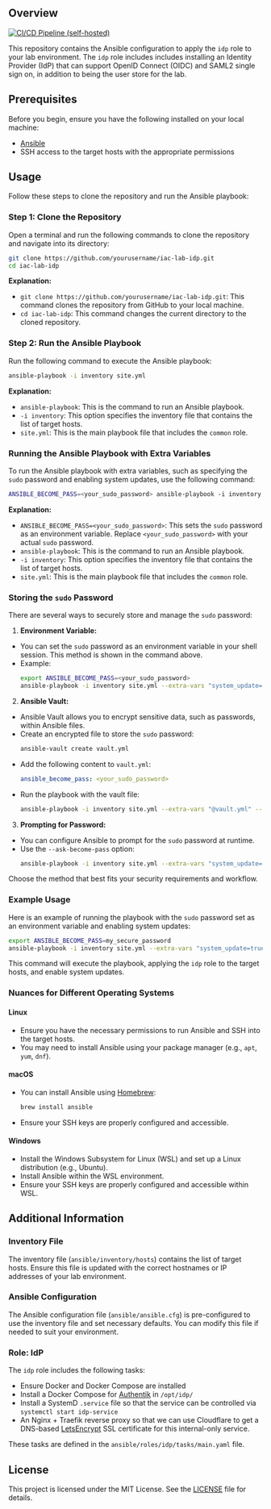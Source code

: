 ## Overview

[![CI/CD Pipeline (self-hosted)](https://github.com/codemonkey-science/iac-lab-idp/actions/workflows/ci.yaml/badge.svg)](https://github.com/codemonkey-science/iac-lab-idp/actions/workflows/ci.yaml)

This repository contains the Ansible configuration to apply the `idp` role to your lab environment. The `idp` role includes includes installing an Identity Provider (IdP) that can support OpenID Connect (OIDC) and SAML2 single sign on, in addition to being the user store for the lab.

## Prerequisites

Before you begin, ensure you have the following installed on your local machine:
- [Ansible](https://docs.ansible.com/ansible/latest/installation_guide/intro_installation.html)
- SSH access to the target hosts with the appropriate permissions

## Usage

Follow these steps to clone the repository and run the Ansible playbook:

### Step 1: Clone the Repository

Open a terminal and run the following commands to clone the repository and navigate into its directory:

```sh
git clone https://github.com/yourusername/iac-lab-idp.git
cd iac-lab-idp
```

**Explanation:**
- `git clone https://github.com/yourusername/iac-lab-idp.git`: This command clones the repository from GitHub to your local machine.
- `cd iac-lab-idp`: This command changes the current directory to the cloned repository.

### Step 2: Run the Ansible Playbook

Run the following command to execute the Ansible playbook:

```sh
ansible-playbook -i inventory site.yml
```

**Explanation:**
- `ansible-playbook`: This is the command to run an Ansible playbook.
- `-i inventory`: This option specifies the inventory file that contains the list of target hosts.
- `site.yml`: This is the main playbook file that includes the `common` role.

### Running the Ansible Playbook with Extra Variables

To run the Ansible playbook with extra variables, such as specifying the `sudo` password and enabling system updates, use the following command:

```sh
ANSIBLE_BECOME_PASS=<your_sudo_password> ansible-playbook -i inventory site.yml --extra-vars "system_update=true"
```

**Explanation:**
- `ANSIBLE_BECOME_PASS=<your_sudo_password>`: This sets the `sudo` password as an environment variable. Replace `<your_sudo_password>` with your actual `sudo` password.
- `ansible-playbook`: This is the command to run an Ansible playbook.
- `-i inventory`: This option specifies the inventory file that contains the list of target hosts.
- `site.yml`: This is the main playbook file that includes the `common` role.

### Storing the `sudo` Password

There are several ways to securely store and manage the `sudo` password:

1. **Environment Variable:**
  - You can set the `sudo` password as an environment variable in your shell session. This method is shown in the command above.
  - Example:
    ```sh
    export ANSIBLE_BECOME_PASS=<your_sudo_password>
    ansible-playbook -i inventory site.yml --extra-vars "system_update=true"
    ```

2. **Ansible Vault:**
  - Ansible Vault allows you to encrypt sensitive data, such as passwords, within Ansible files.
  - Create an encrypted file to store the `sudo` password:
    ```sh
    ansible-vault create vault.yml
    ```
  - Add the following content to `vault.yml`:
    ```yaml
    ansible_become_pass: <your_sudo_password>
    ```
  - Run the playbook with the vault file:
    ```sh
    ansible-playbook -i inventory site.yml --extra-vars "@vault.yml" --ask-vault-pass
    ```

3. **Prompting for Password:**
  - You can configure Ansible to prompt for the `sudo` password at runtime.
  - Use the `--ask-become-pass` option:
    ```sh
    ansible-playbook -i inventory site.yml --extra-vars "system_update=true" --ask-become-pass
    ```

Choose the method that best fits your security requirements and workflow.

### Example Usage

Here is an example of running the playbook with the `sudo` password set as an environment variable and enabling system updates:

```sh
export ANSIBLE_BECOME_PASS=my_secure_password
ansible-playbook -i inventory site.yml --extra-vars "system_update=true"
```

This command will execute the playbook, applying the `idp` role to the target hosts, and enable system updates.

### Nuances for Different Operating Systems

#### Linux

- Ensure you have the necessary permissions to run Ansible and SSH into the target hosts.
- You may need to install Ansible using your package manager (e.g., `apt`, `yum`, `dnf`).

#### macOS

- You can install Ansible using [Homebrew](https://brew.sh/):
  ```sh
  brew install ansible
  ```
- Ensure your SSH keys are properly configured and accessible.

#### Windows

- Install the Windows Subsystem for Linux (WSL) and set up a Linux distribution (e.g., Ubuntu).
- Install Ansible within the WSL environment.
- Ensure your SSH keys are properly configured and accessible within WSL.

## Additional Information

### Inventory File

The inventory file (`ansible/inventory/hosts`) contains the list of target hosts. Ensure this file is updated with the correct hostnames or IP addresses of your lab environment.

### Ansible Configuration

The Ansible configuration file (`ansible/ansible.cfg`) is pre-configured to use the inventory file and set necessary defaults. You can modify this file if needed to suit your environment.

### Role: IdP

The `idp` role includes the following tasks:
- Ensure Docker and Docker Compose are installed
- Install a Docker Compose for [Authentik](https://goauthentik.io/) in `/opt/idp/`
- Install a SystemD `.service` file so that the service can be controlled via `systemctl start idp-service`
- An Nginx + Traefik reverse proxy so that we can use Cloudflare to get a DNS-based [LetsEncrypt](https://letsencrypt.org/) SSL certificate for this internal-only service.

These tasks are defined in the `ansible/roles/idp/tasks/main.yaml` file.

## License

This project is licensed under the MIT License. See the [LICENSE](LICENSE) file for details.